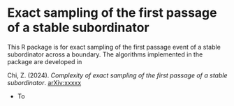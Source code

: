 # Exact sampling of the first passage of a stable subordinator
This R package is for exact sampling of the first passage event of a stable subordinator across a boundary.  The algorithms implemented in the package are developed in 

Chi, Z. (2024). *Complexity of exact sampling of the first passage of a stable subordinator*. [arXiv:xxxxx](http://merlot.stat.uconn.edu/~zhc05001/)

- To
